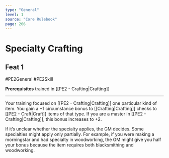 ```yaml
---
type: "General"
level: 1
source: "Core Rulebook"
page: 266
---
```

# Specialty Crafting
## Feat 1
#PE2General #PE2Skill 

**Prerequisites** trained in [[PE2 - Crafting|Crafting]]

---
Your training focused on [[PE2 - Crafting|Crafting]] one particular kind of item. You gain a +1 circumstance bonus to [[Crafting|Crafting]] checks to [[PE2 - Craft|Craft]] items of that type. If you are a master in [[PE2 - Crafting|Crafting]], this bonus increases to +2. 

If it’s unclear whether the specialty applies, the GM decides. Some specialties might apply only partially. For example, if you were making a morningstar and had specialty in woodworking, the GM might give you half your bonus because the item requires both blacksmithing and woodworking.